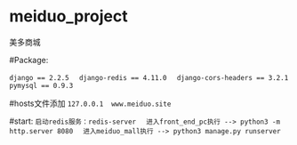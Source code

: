 # meiduo_project
美多商城


#Package:

`django == 2.2.5  `
`django-redis == 4.11.0  `
`django-cors-headers == 3.2.1  `
`pymysql == 0.9.3  `

#hosts文件添加
`127.0.0.1	www.meiduo.site  `


#start:
`启动redis服务：redis-server  `
`进入front_end_pc执行 --> python3 -m http.server 8080  `
`进入meiduo_mall执行 --> python3 manage.py runserver  `
